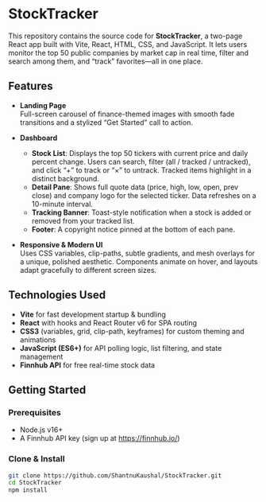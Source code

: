 # StockTracker

This repository contains the source code for **StockTracker**, a two-page React app built with Vite, React, HTML, CSS, and JavaScript. It lets users monitor the top 50 public companies by market cap in real time, filter and search among them, and “track” favorites—all in one place.

## Features

- **Landing Page**  
  Full-screen carousel of finance-themed images with smooth fade transitions and a stylized “Get Started” call to action.

- **Dashboard**  
  - **Stock List**: Displays the top 50 tickers with current price and daily percent change. Users can search, filter (all / tracked / untracked), and click “+” to track or “×” to untrack. Tracked items highlight in a distinct background.  
  - **Detail Pane**: Shows full quote data (price, high, low, open, prev close) and company logo for the selected ticker. Data refreshes on a 10-minute interval.  
  - **Tracking Banner**: Toast-style notification when a stock is added or removed from your tracked list.  
  - **Footer**: A copyright notice pinned at the bottom of each pane.

- **Responsive & Modern UI**  
  Uses CSS variables, clip-paths, subtle gradients, and mesh overlays for a unique, polished aesthetic. Components animate on hover, and layouts adapt gracefully to different screen sizes.

## Technologies Used

- **Vite** for fast development startup & bundling  
- **React** with hooks and React Router v6 for SPA routing  
- **CSS3** (variables, grid, clip-path, keyframes) for custom theming and animations  
- **JavaScript (ES6+)** for API polling logic, list filtering, and state management  
- **Finnhub API** for free real-time stock data  

## Getting Started

### Prerequisites

- Node.js v16+  
- A Finnhub API key (sign up at https://finnhub.io/)  

### Clone & Install

```bash
git clone https://github.com/ShantnuKaushal/StockTracker.git
cd StockTracker
npm install
